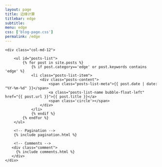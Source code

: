 ```yaml
---
layout: page
title: 边缘计算 
titlebar: edge
subtitle: 
menu: edge
css: ['blog-page.css']
permalink: /edge
---
```


<div class="row">

    <div class="col-md-12">

        <ul id="posts-list">
            {% for post in site.posts %}
                {% if post.category=='edge' or post.keywords contains 'edge' %}
                <li class="posts-list-item">
                    <div class="posts-content">
                        <span class="posts-list-meta">{{ post.date | date: "%Y-%m-%d" }}</span>
                        <a class="posts-list-name bubble-float-left" href="{{ post.url }}">{{ post.title }}</a>
                        <span class='circle'></span>
                    </div>
                </li>
                {% endif %}
            {% endfor %}
        </ul> 

        <!-- Pagination -->
        {% include pagination.html %}

        <!-- Comments -->
       <div class="comment">
         {% include comments.html %}
       </div>
    </div>

</div>
<script>
    $(document).ready(function(){

        // Enable bootstrap tooltip
        $("body").tooltip({ selector: '[data-toggle=tooltip]' });

    });
</script>